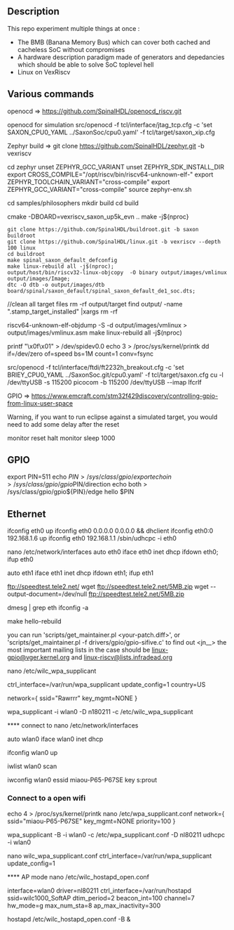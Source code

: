 ## Description

This repo experiment multiple things at once :
- The BMB (Banana Memory Bus) which can cover both cached and cacheless SoC without compromises
- A hardware description paradigm made of generators and depedancies which should be able to solve SoC toplevel hell
- Linux on VexRiscv

## Various commands

openocd =>
https://github.com/SpinalHDL/openocd_riscv.git

openocd for simulation
src/openocd -f tcl/interface/jtag_tcp.cfg -c 'set SAXON_CPU0_YAML ../SaxonSoc/cpu0.yaml' -f tcl/target/saxon_xip.cfg


Zephyr build =>
git clone https://github.com/SpinalHDL/zephyr.git -b vexriscv

cd zephyr
unset ZEPHYR_GCC_VARIANT
unset ZEPHYR_SDK_INSTALL_DIR
export CROSS_COMPILE="/opt/riscv/bin/riscv64-unknown-elf-"
export ZEPHYR_TOOLCHAIN_VARIANT="cross-compile"
export ZEPHYR_GCC_VARIANT="cross-compile"
source zephyr-env.sh

cd samples/philosophers
mkdir build
cd build

cmake -DBOARD=vexriscv_saxon_up5k_evn ..
make -j${nproc}


```
git clone https://github.com/SpinalHDL/buildroot.git -b saxon buildroot
git clone https://github.com/SpinalHDL/linux.git -b vexriscv --depth 100 linux
cd buildroot
make spinal_saxon_default_defconfig
make linux-rebuild all -j$(nproc);
output/host/bin/riscv32-linux-objcopy  -O binary output/images/vmlinux output/images/Image;
dtc -O dtb -o output/images/dtb board/spinal/saxon_default/spinal_saxon_default_de1_soc.dts;
```

//clean all target files
rm -rf output/target
find output/ -name ".stamp_target_installed" |xargs rm -rf


riscv64-unknown-elf-objdump -S -d output/images/vmlinux > output/images/vmlinux.asm
make linux-rebuild all -j$(nproc)

printf "\x0f\x01" > /dev/spidev0.0
echo 3 > /proc/sys/kernel/printk
dd if=/dev/zero of=speed bs=1M count=1 conv=fsync

src/openocd -f tcl/interface/ftdi/ft2232h_breakout.cfg -c 'set BRIEY_CPU0_YAML ../SaxonSoc.git/cpu0.yaml' -f tcl/target/saxon.cfg
cu -l /dev/ttyUSB -s 115200
picocom -b 115200 /dev/ttyUSB --imap lfcrlf

GPIO => https://www.emcraft.com/stm32f429discovery/controlling-gpio-from-linux-user-space

Warning, if you want to run eclipse against a simulated target, you would need to add some delay after the reset

monitor reset halt
monitor sleep 1000



## GPIO
export PIN=511
echo $PIN > /sys/class/gpio/export
echo in > /sys/class/gpio/gpio$PIN/direction
echo both > /sys/class/gpio/gpio${PIN}/edge
hello $PIN

## Ethernet
ifconfig eth0 up
ifconfig eth0 0.0.0.0 0.0.0.0 && dhclient
ifconfig eth0:0 192.168.1.6 up
ifconfig eth0 192.168.1.1
/sbin/udhcpc -i eth0

nano /etc/network/interfaces
auto eth0
iface eth0 inet dhcp
ifdown eth0; ifup eth0


auto eth1
iface eth1 inet dhcp
ifdown eth1; ifup eth1

ftp://speedtest.tele2.net/
wget ftp://speedtest.tele2.net/5MB.zip
wget --output-document=/dev/null ftp://speedtest.tele2.net/5MB.zip


dmesg | grep eth
ifconfig -a


make hello-rebuild


you can run 'scripts/get_maintainer.pl <your-patch.diff>', or 'scripts/get_maintainer.pl -f drivers/gpio/gpio-sifive.c' to find out
<jn__> the most important mailing lists in the case should be linux-gpio@vger.kernel.org and linux-riscv@lists.infradead.org



nano /etc/wilc_wpa_supplicant

ctrl_interface=/var/run/wpa_supplicant
update_config=1
country=US

network={
    ssid="Rawrrr"
    key_mgmt=NONE
}

wpa_supplicant -i wlan0 -D n180211 -c /etc/wilc_wpa_supplicant



**** connect to
nano  /etc/network/interfaces

auto wlan0
iface wlan0 inet dhcp

ifconfig wlan0 up

iwlist wlan0 scan

iwconfig wlan0 essid miaou-P65-P67SE key s:prout

### Connect to a open wifi
echo 4 > /proc/sys/kernel/printk
nano /etc/wpa_supplicant.conf
network={
    ssid="miaou-P65-P67SE"
    key_mgmt=NONE
    priority=100
}

wpa_supplicant -B -i wlan0 -c /etc/wpa_supplicant.conf -D nl80211
udhcpc -i wlan0



nano wilc_wpa_supplicant.conf
ctrl_interface=/var/run/wpa_supplicant
update_config=1



**** AP mode
nano /etc/wilc_hostapd_open.conf

interface=wlan0
driver=nl80211
ctrl_interface=/var/run/hostapd
ssid=wilc1000_SoftAP
dtim_period=2
beacon_int=100
channel=7
hw_mode=g
max_num_sta=8
ap_max_inactivity=300

hostapd /etc/wilc_hostapd_open.conf -B &